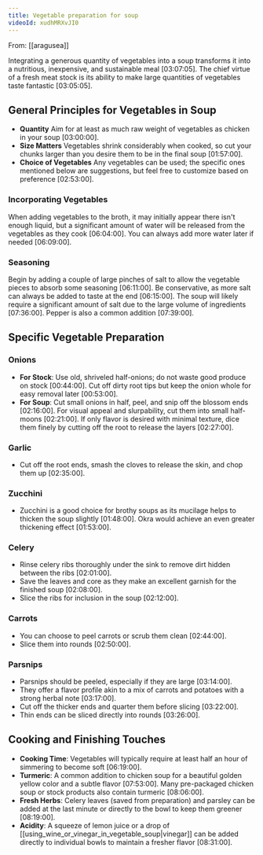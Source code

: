 ```yaml
---
title: Vegetable preparation for soup
videoId: xudhMRXvJI0
---
```


From: [[aragusea]] <br/> 

Integrating a generous quantity of vegetables into a soup transforms it into a nutritious, inexpensive, and sustainable meal <a class="yt-timestamp" data-t="03:07:05">[03:07:05]</a>. The chief virtue of a fresh meat stock is its ability to make large quantities of vegetables taste fantastic <a class="yt-timestamp" data-t="03:05:05">[03:05:05]</a>.

## General Principles for Vegetables in Soup

*   **Quantity** Aim for at least as much raw weight of vegetables as chicken in your soup <a class="yt-timestamp" data-t="03:00:00">[03:00:00]</a>.
*   **Size Matters** Vegetables shrink considerably when cooked, so cut your chunks larger than you desire them to be in the final soup <a class="yt-timestamp" data-t="01:57:00">[01:57:00]</a>.
*   **Choice of Vegetables** Any vegetables can be used; the specific ones mentioned below are suggestions, but feel free to customize based on preference <a class="yt-timestamp" data-t="02:53:00">[02:53:00]</a>.

### Incorporating Vegetables

When adding vegetables to the broth, it may initially appear there isn't enough liquid, but a significant amount of water will be released from the vegetables as they cook <a class="yt-timestamp" data-t="06:04:00">[06:04:00]</a>. You can always add more water later if needed <a class="yt-timestamp" data-t="06:09:00">[06:09:00]</a>.

### Seasoning

Begin by adding a couple of large pinches of salt to allow the vegetable pieces to absorb some seasoning <a class="yt-timestamp" data-t="06:11:00">[06:11:00]</a>. Be conservative, as more salt can always be added to taste at the end <a class="yt-timestamp" data-t="06:15:00">[06:15:00]</a>. The soup will likely require a significant amount of salt due to the large volume of ingredients <a class="yt-timestamp" data-t="07:36:00">[07:36:00]</a>. Pepper is also a common addition <a class="yt-timestamp" data-t="07:39:00">[07:39:00]</a>.

## Specific Vegetable Preparation

### Onions
*   **For Stock**: Use old, shriveled half-onions; do not waste good produce on stock <a class="yt-timestamp" data-t="00:44:00">[00:44:00]</a>. Cut off dirty root tips but keep the onion whole for easy removal later <a class="yt-timestamp" data-t="00:53:00">[00:53:00]</a>.
*   **For Soup**: Cut small onions in half, peel, and snip off the blossom ends <a class="yt-timestamp" data-t="02:16:00">[02:16:00]</a>. For visual appeal and slurpability, cut them into small half-moons <a class="yt-timestamp" data-t="02:21:00">[02:21:00]</a>. If only flavor is desired with minimal texture, dice them finely by cutting off the root to release the layers <a class="yt-timestamp" data-t="02:27:00">[02:27:00]</a>.

### Garlic
*   Cut off the root ends, smash the cloves to release the skin, and chop them up <a class="yt-timestamp" data-t="02:35:00">[02:35:00]</a>.

### Zucchini
*   Zucchini is a good choice for brothy soups as its mucilage helps to thicken the soup slightly <a class="yt-timestamp" data-t="01:48:00">[01:48:00]</a>. Okra would achieve an even greater thickening effect <a class="yt-timestamp" data-t="01:53:00">[01:53:00]</a>.

### Celery
*   Rinse celery ribs thoroughly under the sink to remove dirt hidden between the ribs <a class="yt-timestamp" data-t="02:01:00">[02:01:00]</a>.
*   Save the leaves and core as they make an excellent garnish for the finished soup <a class="yt-timestamp" data-t="02:08:00">[02:08:00]</a>.
*   Slice the ribs for inclusion in the soup <a class="yt-timestamp" data-t="02:12:00">[02:12:00]</a>.

### Carrots
*   You can choose to peel carrots or scrub them clean <a class="yt-timestamp" data-t="02:44:00">[02:44:00]</a>.
*   Slice them into rounds <a class="yt-timestamp" data-t="02:50:00">[02:50:00]</a>.

### Parsnips
*   Parsnips should be peeled, especially if they are large <a class="yt-timestamp" data-t="03:14:00">[03:14:00]</a>.
*   They offer a flavor profile akin to a mix of carrots and potatoes with a strong herbal note <a class="yt-timestamp" data-t="03:17:00">[03:17:00]</a>.
*   Cut off the thicker ends and quarter them before slicing <a class="yt-timestamp" data-t="03:22:00">[03:22:00]</a>.
*   Thin ends can be sliced directly into rounds <a class="yt-timestamp" data-t="03:26:00">[03:26:00]</a>.

## Cooking and Finishing Touches

*   **Cooking Time**: Vegetables will typically require at least half an hour of simmering to become soft <a class="yt-timestamp" data-t="06:19:00">[06:19:00]</a>.
*   **Turmeric**: A common addition to chicken soup for a beautiful golden yellow color and a subtle flavor <a class="yt-timestamp" data-t="07:53:00">[07:53:00]</a>. Many pre-packaged chicken soup or stock products also contain turmeric <a class="yt-timestamp" data-t="08:06:00">[08:06:00]</a>.
*   **Fresh Herbs**: Celery leaves (saved from preparation) and parsley can be added at the last minute or directly to the bowl to keep them greener <a class="yt-timestamp" data-t="08:19:00">[08:19:00]</a>.
*   **Acidity**: A squeeze of lemon juice or a drop of [[using_wine_or_vinegar_in_vegetable_soup|vinegar]] can be added directly to individual bowls to maintain a fresher flavor <a class="yt-timestamp" data-t="08:31:00">[08:31:00]</a>.